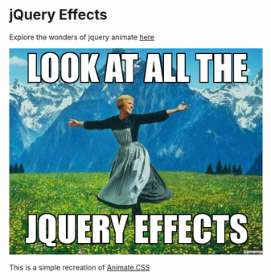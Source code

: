 jQuery Effects
=======

Explore the wonders of jquery animate [here](http://jquery-effects.herokuapp.com/)

![](assets/look.jpg?raw=true)

This is a simple recreation of [Animate.CSS](http://daneden.github.io/animate.css/)